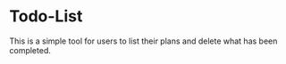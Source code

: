 # Todo-List
This is a simple tool for users to list their plans and delete what has been completed.
